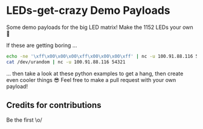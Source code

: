 # LEDs-get-crazy Demo Payloads
Some demo payloads for the big LED matrix! Make the 1152 LEDs your own 🎉

If these are getting boring ...

```bash
echo -ne '\xff\x00\x00\x00\xff\x00\x00\x00\xff' | nc -u 100.91.88.116 54321
cat /dev/urandom | nc -u 100.91.88.116 54321
```

... then take a look at these python examples to get a hang, then create even cooler things 😎
Feel free to make a pull request with your own payload!

## Credits for contributions
Be the first \o/